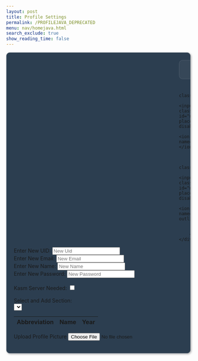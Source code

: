 ```yaml
---
layout: post
title: Profile Settings
permalink: /PROFILEJAVA_DEPRECATED
menu: nav/homejava.html
search_exclude: true
show_reading_time: false
---
```

<style>
    .submit-button {
        width: 100%;
        padding: 1rem;
        color: black;
        border: none;
        border-radius: 10px;
        font-size: 1rem;
        font-weight: 600;
        cursor: pointer;
        transition: all 0.3s ease;
        position: relative;
        padding: 1rem;
    }

    .login-card {
        margin-top: 0;
        /* remove the top margin */
        border: 1px solid rgba(255, 255, 255, 0.5);
        border-radius: 10px;
        padding: 20px;
        box-shadow: 2px 2px 5px rgba(0, 0, 0, 0.3);
        margin-bottom: 20px;
        overflow-x: auto;
        background-color: #2c3e50;
        /* Enable horizontal scrolling */
    }

    .login-card h1 {
        margin-bottom: 20px;
    }

    .signup-card {
        margin-top: 0;
        /* remove the top margin */
        width: 45%;
        border: 1px solid rgba(255, 255, 255, 0.5);
        border-radius: 10px;
        padding: 20px;
        box-shadow: 2px 2px 5px rgba(0, 0, 0, 0.3);
        margin-bottom: 20px;
        overflow-x: auto;
        /* Enable horizontal scrolling */
    }

    .signup-card h1 {
        margin-bottom: 20px;
    }

    .form-group {
        position: relative;
        margin-bottom: 1.5rem;
    }

    .form-group ion-icon {
        position: absolute;
        top: 50%;
        left: 10px;
        /* Adjust based on desired spacing */
        transform: translateY(-50%);
        font-size: 1.5rem;
        /* Adjust the size of the icon */
        color: rgba(255, 255, 255, 0.4);
        pointer-events: none;
        /* Ensure the icon does not interfere with input focus */
    }

    .form-input {
        width: 100%;
        padding: 1rem 1rem 1rem 3rem;
        /* Add left padding to make room for the icon */
        background: rgba(255, 255, 255, 0.05);
        border: 1px solid rgba(255, 255, 255, 0.1);
        border-radius: 10px;
        font-size: 1rem;
        color: white;
        transition: all 0.3s ease;
    }

    .form-input::placeholder {
        color: rgba(255, 255, 255, 0.4);
    }

    .form-input:focus {
        outline: none;
        border-color: rgba(255, 255, 255, 0.3);
        background: rgba(255, 255, 255, 0.1);
        box-shadow: 0 0 0 4px rgba(255, 255, 255, 0.05);
    }

    .form-input:-webkit-autofill,
    .form-input:-webkit-autofill:hover,
    .form-input:-webkit-autofill:focus,
    .form-input:-webkit-autofill:active {
        -webkit-background-clip: text;
        -webkit-text-fill-color: #ffffff;
        transition: background-color 5000s ease-in-out 0s;
        box-shadow: inset 0 0 20px 20px #23232329;

    }

    .glow-on-hover-search {
        border: none;
        outline: none;
        color: #fff;
        background: #1e1e1e;
        cursor: pointer;
        position: relative;
        z-index: 0;
        border-radius: 10px;
    }

    .glow-on-hover-search:before {
        content: '';
        background: linear-gradient(45deg, #ff0000, #ff7300, #fffb00, #48ff00, #00ffd5, #002bff, #7a00ff, #ff00c8, #ff0000);
        position: absolute;
        top: -2px;
        left: -2px;
        background-size: 400%;
        z-index: -1;
        filter: blur(5px);
        width: calc(100% + 4px);
        height: calc(100% + 4px);
        animation: glowing 20s linear infinite;
        opacity: 0;
        transition: opacity .3s ease-in-out;
        border-radius: 10px;
    }

    .glow-on-hover-search:hover:before {
        opacity: 1;
    }

    .glow-on-hover-search:after {
        z-index: -1;
        content: '';
        position: absolute;
        width: 100%;
        height: 100%;
        background: #1e1e1e;
        left: 0;
        top: 0;
        border-radius: 10px;
    }

    @keyframes glowing {
        0% {
            background-position: 0 0;
        }

        50% {
            background-position: 400% 0;
        }

        100% {
            background-position: 0 0;
        }
    }

    .your-profile-container {
        justify-content: center;
        align-items: center;
    }

    .container {
        /* grid stuff */
        display: grid;
        grid-template-columns: max-content auto;
        grid-template-rows: auto;
        gap: 0px 50px;
        grid-auto-flow: row;
        grid-template-areas:
            "profile-pic profile-details";
    }

    .profile-pic {
        grid-area: profile-pic;
    }

    .profile-details {
        grid-area: profile-details;
    }
</style>

<div class="login-card">
    <div class="container">
        <div class="profile-pic">
            <div class="image-container" id="profileImageBox">
                <!-- Profile picture will be displayed here -->
            </div>
        </div>
        <div class="profile-details">
            <form>
                <div class="form-group">
                    <input type="text" class="form-input" id="newUid" placeholder="UID" disabled="disabled">
                    <ion-icon name="id-card-outline"></ion-icon>
                </div>

                <div class="form-group">
                    <input type="text" class="form-input" id="newEmail" placeholder="Email" disabled="disabled">
                    <ion-icon name="mail-outline"></ion-icon>
                </div>

                <div class="form-group">
                    <input type="text" class="form-input" id="newName" placeholder="Name" disabled="disabled">
                    <ion-icon name="person-outline"></ion-icon>
                </div>
            </form>
        </div>
    </div>
</div>

<div class="profile-container">
    <div class="card">
        <form>
            <div>
                <label for="newUid">Enter New UID:</label>
                <input type="text" id="newUid" placeholder="New Uid">
            </div>
            <div>
                <label for="newUid">Enter New Email:</label>
                <input type="text" id="newEmail" placeholder="New Email">
            </div>
            <div>
                <label for="newName">Enter New Name:</label>
                <input type="text" id="newName" placeholder="New Name">
            </div>
            <div>
                <label for="newPassword">Enter New Password:</label>
                <input type="text" id="newPassword" placeholder="New Password">
            </div>
            <br>
            <div>
                <label for="kasmServerNeeded">Kasm Server Needed:
                    <input type="checkbox" id="kasmServerNeeded" onclick="toggleKasmServerNeeded()">
                </label>
            </div>
            <br>
            <div>
                <label for="sectionDropdown">Select and Add Section:</label>
                <div class="icon-container">
                    <select id="sectionDropdown">
                        <!-- Options will be dynamically populated -->
                    </select>
                    <i class="fas fa-plus" onclick="addSection()"></i>
                </div>
            </div>
            <table>
                <thead>
                    <tr>
                        <th>Abbreviation</th>
                        <th>Name</th>
                        <th>Year</th>
                    </tr>
                </thead>
                <tbody id="profileResult">
                    <!-- Table rows will be dynamically populated -->
                </tbody>
            </table>
            <label for="profilePicture" class="file-icon"> Upload Profile Picture <i class="fas fa-upload"></i>
                <!-- Replace this with your desired icon -->
            </label>
            <input type="file" id="profilePicture" accept="image/*" onchange="saveProfilePicture()">
            <div class="image-container" id="profileImageBox">
                <!-- Profile picture will be displayed here -->
            </div>
            <p id="profile-message" style="color: red;"></p>
        </form>
    </div>
</div>
<script type="module" src="https://unpkg.com/ionicons@7.1.0/dist/ionicons/ionicons.esm.js"></script>
<script nomodule src="https://unpkg.com/ionicons@7.1.0/dist/ionicons/ionicons.js"></script>

<script type="module">
    // Import fetchOptions from config.js
    import { javaURI, fetchOptions } from '{{site.baseurl}}/assets/js/api/config.js';
    // Import functions from config.js
    import { putUpdate, postUpdate, deleteData, logoutUserJava } from "{{site.baseurl}}/assets/js/api/profile.js";
    // Function to fetch user profile data
    async function fetchUserProfile() {
        const URL = javaURI + "/api/person/get"; // Endpoint to fetch user profile data
        try {
            const response = await fetch(URL, fetchOptions);
            if (!response.ok) {
                throw new Error(`Failed to fetch user profile: ${response.status}`);
            }
            const profileData = await response.json();

            // Pass the full profile data to display function
            displayUserProfile(profileData);
        } catch (error) {
            console.error('Error fetching user profile:', error.message);
            // Display fallback or error message
            const profileImageBox = document.getElementById('profileImageBox');
            profileImageBox.innerHTML = '<p>Error loading profile picture.</p>';
        }
    }

    function displayUserProfile(profileData) {
        const profileImageBox = document.getElementById('profileImageBox');
        profileImageBox.innerHTML = ''; // Clear existing content

        if (profileData.pfp) {
            const img = document.createElement('img');

            // Construct full URL for the image
            img.src = `${javaURI}${profileData.pfp}`;
            img.alt = 'Profile Picture';
            img.style.width = '150px'; // Example size
            img.style.height = '150px'; // Example size
            img.style.borderRadius = '50%';

            profileImageBox.appendChild(img);
        } else {
            profileImageBox.innerHTML = '<p>No profile picture available.</p>';
        }

        // Example: Update other profile fields

    }
    // Function to save profile picture
    window.saveProfilePicture = async function () {
        const fileInput = document.getElementById('profilePicture');
        const file = fileInput.files[0];
        if (file) {
            const reader = new FileReader();
            reader.onload = function () {
                const profileImageBox = document.getElementById('profileImageBox');
                profileImageBox.innerHTML = `<img src="${reader.result}" alt="Profile Picture">`;
            };
            reader.readAsDataURL(file);
        }
        if (!file) return;
        try {
            const base64String = await convertToBase64(file);
            await sendProfilePicture(base64String);
            console.log('Profile picture uploaded successfully!');
        } catch (error) {
            console.error('Error uploading profile picture:', error.message);
            // Handle error display or fallback mechanism
        }
    }
    // Function to convert file to base64
    async function convertToBase64(file) {
        return new Promise((resolve, reject) => {
            const reader = new FileReader();
            reader.onload = () => resolve(reader.result.split[','](1)); // Remove the prefix part of the result
            reader.onerror = error => reject(error);
            reader.readAsDataURL(file);
        });
    }
    // Function to send profile picture to server
    async function sendProfilePicture(base64String) {
        const URL = javaURI + "/api/person/update"; // Adjust endpoint as needed
        // Create options object for PUT request
        const options = {
            URL,
            body: { pfp: base64String },
            message: 'profile-message', // Adjust the message area as needed
            callback: () => {
                console.log('Profile picture uploaded successfully!');
                // Handle success response as needed
            }
        };
        try {
            await postUpdate(options);
        } catch (error) {
            console.error('Error uploading profile picture:', error.message);
        }
    }
    // Function to update UI with new UID and change placeholder
    window.updateEmailField = function (newEmail) {
        const emailInput = document.getElementById('newEmail');
        emailInput.value = newEmail;
        emailInput.placeholder = newEmail;
    }
    window.updateUidField = function (newEmail) {
        const uidInput = document.getElementById('newUid');
        uidInput.value = newUid;
        uidInput.placeholder = newUid;
    }
    // Function to update UI with new Name and change placeholder
    window.updateNameField = function (newName) {
        const nameInput = document.getElementById('newName');
        nameInput.value = newName;
        nameInput.placeholder = newName;
    }
    // Function to change UID
    window.changeEmail = async function (email) {
        if (email) {
            const URL = javaURI + "/api/person/update"; // Adjusted endpoint
            const options = {
                URL,
                body: { email },// Adjust the message area as needed
                callback: () => {
                    console.log('Email updated successfully!');
                    window.updateEmailField(email);
                }
            };
            try {
                await postUpdate(options);
            } catch (error) {
                console.error('Error updating Email:', error.message);
            }
        }
    }
    window.changeUid = async function (uid) {
        if (uid) {
            const URL = javaURI + "/api/person/update"; // Adjusted endpoint
            const options = {
                URL,
                body: { uid },// Adjust the message area as needed
                callback: () => {
                    alert("You updated your uid, so you will automatically be logged out. Be sure to remember your new github id to log in!");
                    console.log('Uid updated successfully!');
                    window.updateUidField(uid);
                }
            };
            try {
                await postUpdate(options);
                await logoutUserJava();
                window.location.href = '/portfolio_2025/toolkit-login'
            } catch (error) {
                console.error('Error updating  UId:', error.message);
            }
        }
    }
    window.changePassword = async function (password) {
        if (password) {
            const URL = javaURI + "/api/person/update"; // Adjusted endpoint
            const options = {
                URL,
                body: { password }, // Adjust the message area as needed
                callback: () => {
                    console.log('Password updated successfully!');
                    window.location.href = '/portfolio_2025/toolkit-login'

                }
            };
            try {
                alert("You updated your password, so you will automatically be logged out. Be sure to remember your password!");
                await postUpdate(options);
                await logoutUserJava();
            } catch (error) {
                console.error('Error updating password:', error.message);
            }
        }
    }
    // Function to change Name
    window.changeName = async function (name) {
        if (name) {
            const URL = javaURI + "/api/person/update";
            const options = {
                URL,
                body: { name },
                callback: () => {
                    console.log('Name updated successfully!');
                    window.updateNameField(name);
                }
            };
            try {
                await postUpdate(options);
            } catch (error) {
                console.error('Error updating Name:', error.message);
            }
        }
    }
    // Event listener to trigger updateUid function when UID field is changed
    document.getElementById('newEmail').addEventListener('change', function () {
        const email = this.value;
        window.changeEmail(email);
    });
    document.getElementById('newUid').addEventListener('change', function () {
        const uid = this.value;
        window.changeUid(uid);
    });
    // Event listener to trigger updateName function when Name field is changed
    document.getElementById('newName').addEventListener('change', function () {
        const name = this.value;
        window.changeName(name);
    });
    document.getElementById('newPassword').addEventListener('change', function () {
        const password = this.value;
        window.changePassword(password);
    });
    window.fetchKasmServerNeeded = async function () {
        const URL = javaURI + "/api/person/get"; // Adjusted endpoint
        try {
            const response = await fetch(URL, fetchOptions);
            if (!response.ok) {
                throw new Error(`Failed to fetch kasm_server_needed: ${response.status}`);
            }
            const userData = await response.json();
            const kasmServerNeeded = userData.kasmServerNeeded
            // Update checkbox state based on fetched value
            const checkbox = document.getElementById('kasmServerNeeded');
            checkbox.checked = kasmServerNeeded;
        } catch (error) {
            console.error('Error fetching kasm_server_needed:', error.message);
            // Handle error display or fallback mechanism
        }
    };
    // Function to toggle kasm_server_needed attribute on checkbox change
    window.toggleKasmServerNeeded = async function () {
        const checkbox = document.getElementById('kasmServerNeeded');
        const newKasmServerNeeded = checkbox.checked;
        const URL = javaURI + "/api/person/update"; // Adjusted endpoint
        const options = {
            URL,
            body: { kasmServerNeeded: newKasmServerNeeded },
            callback: () => {
                console.log('Kasm Server Needed updated successfully!');
            }
        };
        try {
            await postUpdate(options);
        } catch (error) {
            console.error('Error updating kasm_server_needed:', error.message);
        }
    }
    window.fetchEmail = async function () {
        const URL = javaURI + "/api/person/get"; // Adjusted endpoint
        try {
            const response = await fetch(URL, fetchOptions);
            if (!response.ok) {
                throw new Error(`Failed to fetch UID: ${response.status}`);
            }
            const data = await response.json();
            return data.email;
        } catch (error) {
            console.error('Error fetching UID:', error.message);
            return null;
        }
    };
    // Function to fetch Name from backend
    window.fetchName = async function () {
        const URL = javaURI + "/api/person/get"; // Adjusted endpoint
        try {
            const response = await fetch(URL, fetchOptions);
            if (!response.ok) {
                throw new Error(`Failed to fetch Name: ${response.status}`);
            }
            const data = await response.json();
            return data.name;
        } catch (error) {
            console.error('Error fetching Name:', error.message);
            return null;
        }
    };

    window.fetchUid = async function () {
        const URL = javaURI + "/api/person/get"; // Adjusted endpoint
        try {
            const response = await fetch(URL, fetchOptions);
            if (!response.ok) {
                throw new Error(`Failed to fetch Name: ${response.status}`);
            }
            const data = await response.json();
            return data.uid;
        } catch (error) {
            console.error('Error fetching Name:', error.message);
            return null;
        }
    };

    // Function to set placeholders for email and Name
    window.setPlaceholders = async function () {
        const emailInput = document.getElementById('newEmail');
        const nameInput = document.getElementById('newName');
        const uidInput = document.getElementById('newUid');
        try {
            const email = await window.fetchEmail();
            const name = await window.fetchName();
            const uid = await window.fetchUid();
            if (uid !== null) {
                uidInput.placeholder = uid;
            }
            if (email !== null) {
                emailInput.placeholder = email;
            }
            if (name !== null) {
                nameInput.placeholder = name;
            }
        } catch (error) {
            console.error('Error setting placeholders:', error.message);
        }
    };
    // Call fetchPredefinedSections and initializeProfileSetup when DOM content is loaded
    document.addEventListener('DOMContentLoaded', async function () {
        try {
            await fetchUserProfile(); // Fetch user profile data
            await fetchKasmServerNeeded();
            await setPlaceholders();
        } catch (error) {
            console.error('Initialization error:', error.message);
            // Handle initialization error gracefully
        }
    });
</script>
